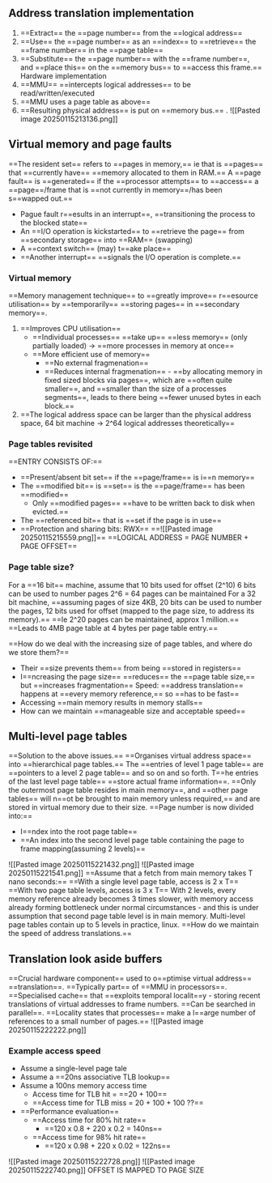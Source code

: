 ## Address translation implementation
1. ==Extract== the ==page number== from the ==logical address==
2. ==Use== the ==page number== as an ==index== to ==retrieve== the ==frame number== in the ==page table==
3. ==Substitute== the ==page number== with the ==frame number==, and ==place this== on the ==memory bus== to ==access this frame.==
Hardware implementation
1. ==MMU== ==intercepts logical addresses== to be read/written/executed
2. ==MMU uses a page table as above==
3. ==Resulting physical address== is put on ==memory bus.==
. ![[Pasted image 20250115213136.png]]
## Virtual memory and page faults
==The resident set== refers to ==pages in memory,== ie that is ==pages== that ==currently have== ==memory allocated to them in RAM.== 
A ==page fault== is ==generated== if the ==processor attempts== to ==access== a ==page==/frame that is ==not currently in memory==/has been s==wapped out.== 
- Pague fault r==esults in an interrupt==, ==transitioning the process to the blocked state==
- An ==I/O operation is kickstarted== to ==retrieve the page== from ==secondary storage== into ==RAM== (swapping)
- A ==context switch== (may) t==ake place==
- ==Another interrupt== ==signals the I/O operation is complete.==
### Virtual memory
==Memory management technique== to ==greatly improve== r==esource utilisation== by ==temporarily== ==storing pages== in ==secondary memory==. 
1. ==Improves CPU utilisation== 
	- ==Individual processes== ==take up== ==less memory== (only partially loaded) -> ==more processes in memory at once==
	- ==More efficient use of memory== 
		- ==No external fragmenation==
		- ==Reduces internal fragmenation== - ==by allocating memory in fixed sized blocks via pages==, which are ==often quite smaller==, and ==smaller than the size of a processes segments==, leads to there being ==fewer unused bytes in each block.== 
1. ==The logical address space can be larger than the physical address space, 64 bit machine -> 2^64 logical addresses theoretically==
### Page tables revisited
==ENTRY CONSISTS OF:==
- ==Present/absent bit set== if the ==page/frame== is i==n memory==
- The ==modified bit== is ==set== is the ==page/frame== has been ==modified==
	- Only ==modified pages== ==have to be written back to disk when evicted.==
- The ==referenced bit== that is ==set if the page is in use==
- ==Protection and sharing bits: RWX==
==![[Pasted image 20250115215559.png]]==
==LOGICAL ADDRESS = PAGE NUMBER + PAGE OFFSET==
### Page table size?
For a ==16 bit== machine, assume that 10 bits used for offset (2^10)
6 bits can be used to number pages
2^6 = 64 pages can be maintained
For a 32 bit machine, ==assuming pages of size 4KB, 20 bits can be used to number the pages, 12 bits used for offset (mapped to the page size, to address its memory).== 
==Ie 2^20 pages can be maintained, approx 1 million.==
==Leads to 4MB page table at 4 bytes per page table entry.== 

==How do we deal with the increasing size of page tables, and where do we store them?== 
- Their ==size prevents them== from being ==stored in registers==
- I==ncreasing the page size== ==reduces== the ==page table size,== but ==increases fragmentation==
Speed: ==address translation== happens at ==every memory reference,== so ==has to be fast==
- Accessing ==main memory results in memory stalls==
- How can we maintain ==manageable size and acceptable speed==


## Multi-level page tables
==Solution to the above issues.== ==Organises virtual address space== into ==hierarchical page tables.== The ==entries of level 1 page table== are ==pointers to a level 2 page table== and so on and so forth. T==he entries of the last level page table== ==store actual frame information==. ==Only the outermost page table resides in main memory==, and ==other page tables== will n==ot be brought to main memory unless required,== and are stored in virtual memory due to their size. 
==Page number is now divided into:==
- I==ndex into the root page table==
- ==An index into the second level page table containing the page to frame mapping(assuming 2 levels)==

![[Pasted image 20250115221432.png]]
![[Pasted image 20250115221541.png]]
==Assume that a fetch from main memory takes T nano seconds:==
	==With a single level page table, access is 2 x T==
		==With two page table levels, access is 3 x T==
With 2 levels, every memory reference already becomes 3 times slower, with memory access already forming bottleneck under normal circumstances - and this is under assumption that second page table level is in main memory. 
Multi-level page tables contain up to 5 levels in practice, linux.
==How do we maintain the speed of address translations.== 
## Translation look aside buffers
==Crucial hardware component== used to o==ptimise virtual address== ==translation==. ==Typically part== of ==MMU in processors==. ==Specialised cache== that ==exploits temporal localit==y - storing recent translations of virtual addresses to frame numbers. ==Can be searched in parallel==. ==Locality states that processes== make a l==arge number of references to a small number of pages.== 
![[Pasted image 20250115222222.png]]
### Example access speed
- Assume a single-level page tale
- Assume a ==20ns associative TLB lookup==
- Assume a 100ns memory access time
	- Access time for TLB hit = ==20 + 100==
	- ==Access time for TLB miss = 20 + 100 + 100 ??==
- ==Performance evaluation==
	- ==Access time for 80% hit rate==
		- ==120 x 0.8 + 220 x 0.2 = 140ns==
	- ==Access time for 98% hit rate==
		- ==120 x 0.98 + 220 x 0.02 = 122ns==

![[Pasted image 20250115222728.png]]
![[Pasted image 20250115222740.png]]
OFFSET IS MAPPED TO PAGE SIZE
